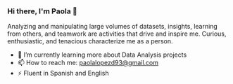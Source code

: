 ### Hi there, I'm Paola 👋
Analyzing and manipulating large volumes of datasets, insights, learning from others, and teamwork are activities that drive and inspire me. Curious, enthusiastic, and tenacious characterize me as a person. 

- 🌱 I’m currently learning more about Data Analysis projects
- 📫 How to reach me: paolalopezd93@gmail.com 
- ⚡ Fluent in Spanish and English 

<!--
**PPiety93/PPiety93** is a ✨ _special_ ✨ repository because its `README.md` (this file) appears on your GitHub profile.



-->
